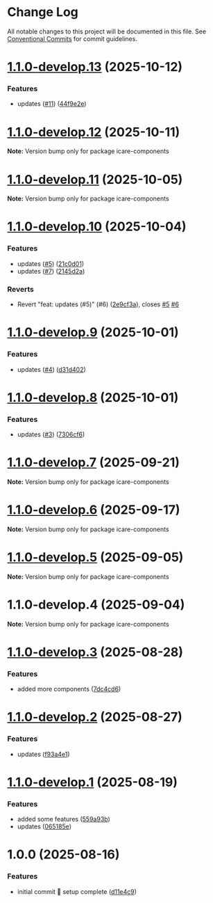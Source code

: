 # Change Log

All notable changes to this project will be documented in this file.
See [Conventional Commits](https://conventionalcommits.org) for commit guidelines.

# [1.1.0-develop.13](https://github.com/ajkirwan1/icare-components/compare/icare-components@1.1.0-develop.12...icare-components@1.1.0-develop.13) (2025-10-12)

### Features

- updates ([#11](https://github.com/ajkirwan1/icare-components/issues/11)) ([44f9e2e](https://github.com/ajkirwan1/icare-components/commit/44f9e2e9f9baf4f8bb328641fc9765c0ae22a92d))

# [1.1.0-develop.12](https://github.com/ajkirwan1/icare-components/compare/icare-components@1.1.0-develop.11...icare-components@1.1.0-develop.12) (2025-10-11)

**Note:** Version bump only for package icare-components

# [1.1.0-develop.11](https://github.com/ajkirwan1/icare-components/compare/icare-components@1.1.0-develop.10...icare-components@1.1.0-develop.11) (2025-10-05)

**Note:** Version bump only for package icare-components

# [1.1.0-develop.10](https://github.com/ajkirwan1/icare-components/compare/icare-components@1.1.0-develop.9...icare-components@1.1.0-develop.10) (2025-10-04)

### Features

- updates ([#5](https://github.com/ajkirwan1/icare-components/issues/5)) ([21c0d01](https://github.com/ajkirwan1/icare-components/commit/21c0d01023d71d261a9bd9abaee1d8f6bc124276))
- updates ([#7](https://github.com/ajkirwan1/icare-components/issues/7)) ([2145d2a](https://github.com/ajkirwan1/icare-components/commit/2145d2a7a49ebd6ae0459666909ba8c86326957c))

### Reverts

- Revert "feat: updates (#5)" (#6) ([2e9cf3a](https://github.com/ajkirwan1/icare-components/commit/2e9cf3a1c99d30193f182aa58cd33b6d5f5b0f1a)), closes [#5](https://github.com/ajkirwan1/icare-components/issues/5) [#6](https://github.com/ajkirwan1/icare-components/issues/6)

# [1.1.0-develop.9](https://github.com/ajkirwan1/icare-components/compare/icare-components@1.1.0-develop.8...icare-components@1.1.0-develop.9) (2025-10-01)

### Features

- updates ([#4](https://github.com/ajkirwan1/icare-components/issues/4)) ([d31d402](https://github.com/ajkirwan1/icare-components/commit/d31d402c8fbf3d0aa83274743737bbae5e7e1289))

# [1.1.0-develop.8](https://github.com/ajkirwan1/icare-components/compare/icare-components@1.1.0-develop.7...icare-components@1.1.0-develop.8) (2025-10-01)

### Features

- updates ([#3](https://github.com/ajkirwan1/icare-components/issues/3)) ([7306cf6](https://github.com/ajkirwan1/icare-components/commit/7306cf65c86860b30114c15a3606967d31ff6b86))

# [1.1.0-develop.7](https://github.com/ajkirwan1/icare-components/compare/icare-components@1.1.0-develop.6...icare-components@1.1.0-develop.7) (2025-09-21)

**Note:** Version bump only for package icare-components

# [1.1.0-develop.6](https://github.com/ajkirwan1/icare-components/compare/icare-components@1.1.0-develop.5...icare-components@1.1.0-develop.6) (2025-09-17)

**Note:** Version bump only for package icare-components

# [1.1.0-develop.5](https://github.com/ajkirwan1/icare-components/compare/icare-components@1.1.0-develop.4...icare-components@1.1.0-develop.5) (2025-09-05)

**Note:** Version bump only for package icare-components

# 1.1.0-develop.4 (2025-09-04)

**Note:** Version bump only for package icare-components

# [1.1.0-develop.3](https://github.com/ajkirwan1/icare-components/compare/v1.1.0-develop.2...v1.1.0-develop.3) (2025-08-28)

### Features

- added more components ([7dc4cd6](https://github.com/ajkirwan1/icare-components/commit/7dc4cd6dbb1bf242bc473807893ae00ee12af3a6))

# [1.1.0-develop.2](https://github.com/ajkirwan1/icare-components/compare/v1.1.0-develop.1...v1.1.0-develop.2) (2025-08-27)

### Features

- updates ([f93a4e1](https://github.com/ajkirwan1/icare-components/commit/f93a4e12e08b639a94b5117e66d960dabb7a37dc))

# [1.1.0-develop.1](https://github.com/ajkirwan1/icare-components/compare/v1.0.0...v1.1.0-develop.1) (2025-08-19)

### Features

- added some features ([559a93b](https://github.com/ajkirwan1/icare-components/commit/559a93b351608735d4081913328a8c9e39ee68a5))
- updates ([065185e](https://github.com/ajkirwan1/icare-components/commit/065185e1123fe2294fd8a0c096d844b4bd4d56d1))

# 1.0.0 (2025-08-16)

### Features

- initial commit 🎉 setup complete ([d11e4c9](https://github.com/ajkirwan1/icare-components/commit/d11e4c92e3f7e1de2fc48cc9823945d3ca21d9c7))
